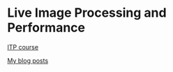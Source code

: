 # Live Image Processing and Performance

[ITP course](https://itp.nyu.edu/classes/lipp/)

[My blog posts](https://adi.pizza/blog/itp/live-image-processing-performance)
